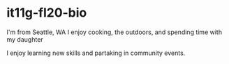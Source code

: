 # it11g-fl20-bio
I'm from Seattle, WA
I enjoy cooking, the outdoors, and spending time with my daughter

I enjoy learning new skills and partaking in community events.
